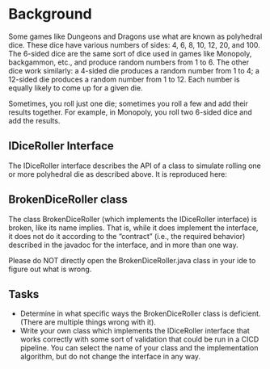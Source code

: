 # Background

Some games like Dungeons and Dragons use what are known as polyhedral dice. These dice have various numbers of sides: 4, 6, 8, 10, 12, 20, and 100. The 6-sided dice are the same sort of dice used in games like Monopoly, backgammon, etc., and produce random numbers from 1 to 6. The other dice work similarly: a 4-sided die produces a random number from 1 to 4; a 12-sided die produces a random number from 1 to 12. Each number is equally likely to come up for a given die.

Sometimes, you roll just one die; sometimes you roll a few and add their results together. For example, in Monopoly, you roll two 6-sided dice and add the results.

## IDiceRoller Interface

The IDiceRoller interface describes the API of a class to simulate rolling one or more polyhedral die as described above. It is reproduced here:

## BrokenDiceRoller class

The class BrokenDiceRoller (which implements the IDiceRoller interface) is broken, like its name implies. That is, while it does implement the interface, it does not do it according to the “contract” (i.e., the required behavior) described in the javadoc for the interface, and in more than one way.

Please do NOT directly open the BrokenDiceRoller.java class in your ide to figure out what is wrong.

## Tasks

- Determine in what specific ways the BrokenDiceRoller class is deficient. (There are multiple things wrong with it).
- Write your own class which implements the IDiceRoller interface that works correctly with some sort of validation that could be run in a CICD pipeline. You can select the name of your class and the implementation algorithm, but do not change the interface in any way.
